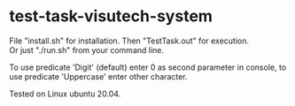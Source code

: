 # test-task-visutech-system

File "install.sh" for installation. Then "TestTask.out" for execution.<br>
Or just "./run.sh" from your command line.

To use predicate 'Digit' (default) enter 0 as second parameter in console, to use predicate 'Uppercase' enter other character.

Tested on Linux ubuntu 20.04.
